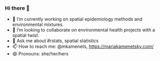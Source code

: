 ### Hi there 👋


- 🔭 I’m currently working on spatial epidemiology methods and environmental mixtures. 
- 👯 I’m looking to collaborate on environmental health projects with a spatial twist.
- 💬 Ask me about #rstats, spatial statistics
- 📫 How to reach me: @mkamenets, https://mariakamenetsky.com/
- 😄 Pronouns: she/her/hers

